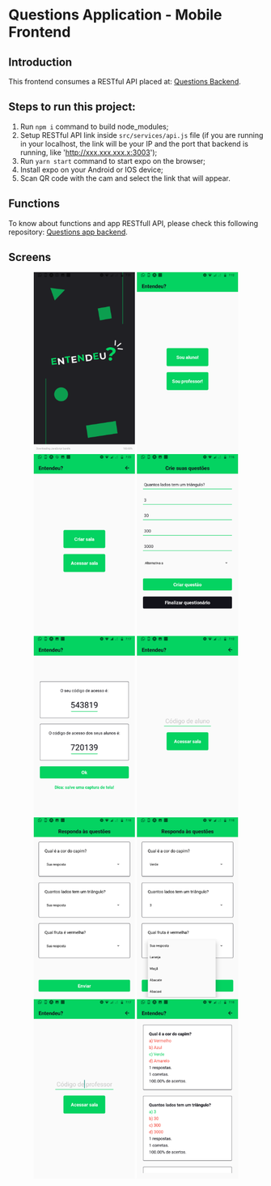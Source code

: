 # Questions Application - Mobile Frontend

## Introduction

This frontend consumes a RESTful API placed at: [Questions Backend](https://github.com/stemDaniel/questions-backend/blob/master/README.md).

## Steps to run this project:

1. Run `npm i` command to build node_modules;
2. Setup RESTful API link inside `src/services/api.js` file (if you are running in your localhost, the link will be your IP and the port that backend is running, like 'http://xxx.xxx.xxx.x:3003');
3. Run `yarn start` command to start expo on the browser;
4. Install expo on your Android or IOS device;
5. Scan QR code with the cam and select the link that will appear.

## Functions

To know about functions and app RESTfull API, please check this following repository: [Questions app backend](https://github.com/stemDaniel/questions-backend).

## Screens

<p align="center">
  <img src="/screenshots/splashScreen.png" width="200" title="Splash Screen">
  <img src="/screenshots/01.png" width="200" title="Change role">
  <img src="/screenshots/02.png" width="200" title="Teacher functions">
  <img src="/screenshots/04.png" width="200" title="Creating questions">
  <img src="/screenshots/03.png" width="200" title="Getting access codes">
  <img src="/screenshots/06.png" width="200" title="Accessing as a student">
  <img src="/screenshots/07.png" width="200" title="Viewing questions">
  <img src="/screenshots/08.png" width="200" title="Answering questions">
  <img src="/screenshots/09.png" width="200" title="Accessing as a teacher">
  <img src="/screenshots/12.png" width="200" title="Viewing answer stats">
</p>
